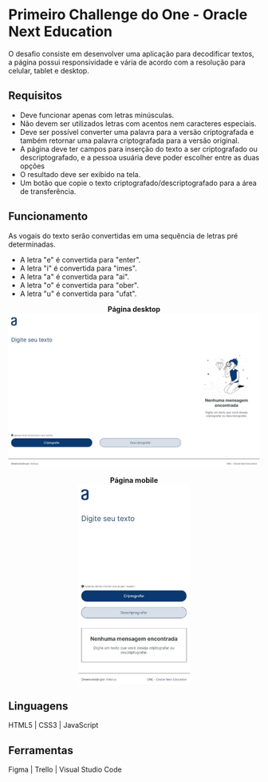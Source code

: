 # Primeiro Challenge do One - Oracle Next Education

O desafio consiste em desenvolver uma aplicação para decodificar textos, a página possui responsividade e vária de acordo com a resolução para celular, tablet e desktop.

## Requisitos
- Deve funcionar apenas com letras minúsculas.
- Não devem ser utilizados letras com acentos nem caracteres especiais.
- Deve ser possível converter uma palavra para a versão criptografada e também retornar uma palavra criptografada para a versão original.
- A página deve ter campos para inserção do texto a ser criptografado ou descriptografado, e a pessoa usuária deve poder escolher entre as duas opções
- O resultado deve ser exibido na tela.
- Um botão que copie o texto criptografado/descriptografado para a área de transferência.

## Funcionamento

As vogais do texto serão convertidas em uma sequência de letras pré determinadas.

- A letra "e" é convertida para "enter".
- A letra "i" é convertida para "imes".
- A letra "a" é convertida para "ai".
- A letra "o" é convertida para "ober".
- A letra "u" é convertida para "ufat".

<div align="center">

**Página desktop**
![](./assets/img/tela1.jpg)

**Página mobile**
<br>
<img src="./assets/img/tela2.jpg" height="400" text-align="center"/>

</div>

## Linguagens

HTML5 | CSS3 | JavaScript

## Ferramentas

Figma | Trello | Visual Studio Code
